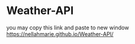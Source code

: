 # Weather-API
you may copy this link and paste to new window
https://nellahmarie.github.io/Weather-API/
